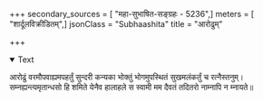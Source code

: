 +++
secondary_sources = [ "महा-सुभाषित-सङ्ग्रहः - 5236",]
meters = [ "शार्दूलविक्रीडितम्",]
jsonClass = "Subhaashita"
title = "आरोढुम्"

+++

<details open><summary>Text</summary>

आरोढुं वरमौपवाह्यमपहर्तुं सुन्दरी कन्यका भोक्तुं भोगमुपस्थितं सुखमलंकर्तुं च रत्नैस्तनुम्।  
सम्नह्यन्त्यमृतान्धसो हि शमिते येनैव हालाहले स स्वामी मम दैवतं तदितरो नाम्नापि न म्नायते॥
</details>
